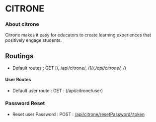 # CITRONE

### About citrone
  Citrone makes it easy for educators to create learning experiences that positively engage students.

## Routings
- Default routes : GET [/, /api/citrone/, /*](/,/api/citrone/, /*)

#### User Routes

- Default user route : GET : (/api/citrone/user)



### Password Reset
- Reset user Password : POST : [/api/citrone/resetPassword/:token](/api/citrone/resetPassword/:token)

